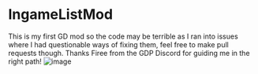 # IngameListMod
This is my first GD mod so the code may be terrible as I ran into issues where I had questionable ways of fixing them, feel free to make pull requests though. 
Thanks Firee from the GDP Discord for guiding me in the right path!
![image](https://user-images.githubusercontent.com/114347520/236555759-2eee3247-1c9e-4595-b848-2b5cf20941d0.png)
